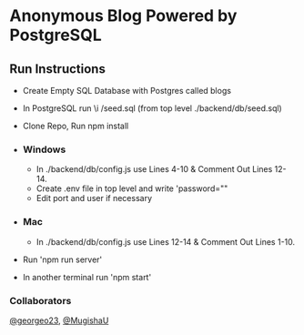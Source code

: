 # Anonymous Blog Powered by PostgreSQL

## Run Instructions

- Create Empty SQL Database with Postgres called blogs
- In PostgreSQL run \i <relative path>/seed.sql (from top level ./backend/db/seed.sql)
- Clone Repo, Run npm install

- ### Windows
    - In ./backend/db/config.js use Lines 4-10 & Comment Out Lines 12-14.
    - Create .env file in top level and write 'password="<Your Postgress Password>"
    - Edit port and user if necessary
- ### Mac
    - In ./backend/db/config.js use Lines 12-14 & Comment Out Lines 1-10.
- Run 'npm run server'
- In another terminal run 'npm start'

### Collaborators
[@georgeo23](https://github.com/georgeo23), [@MugishaU](https://github.com/Mugisha)